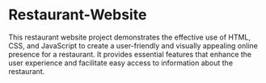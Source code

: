 # Restaurant-Website
This restaurant website project demonstrates the effective use of HTML, CSS, and JavaScript to create a user-friendly and visually appealing online presence for a restaurant. It provides essential features that enhance the user experience and facilitate easy access to information about the restaurant.
